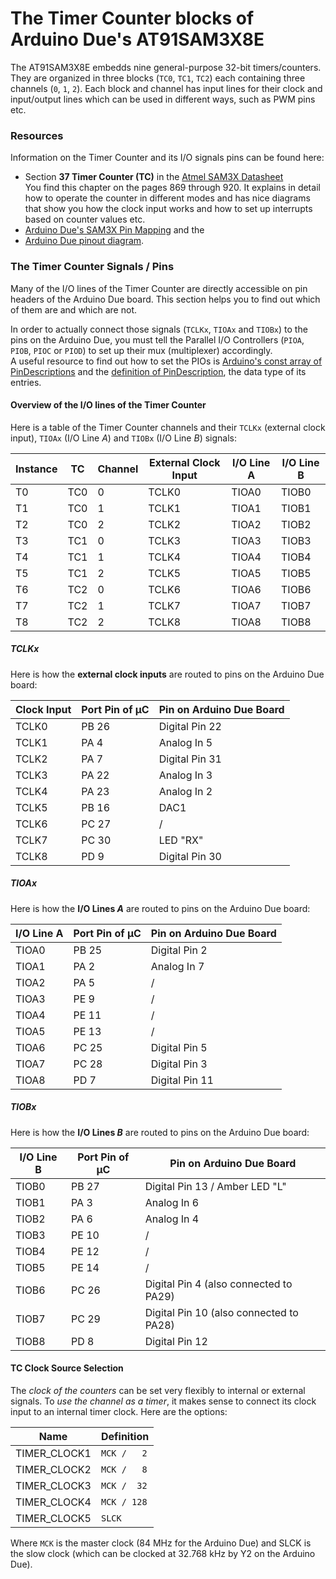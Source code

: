 # The Timer Counter blocks of Arduino Due's AT91SAM3X8E

The AT91SAM3X8E embedds nine general-purpose 32-bit timers/counters. They are organized in three blocks (`TC0`, `TC1`, `TC2`) each containing three channels (`0`, `1`, `2`).
Each block and channel has input lines for their clock and input/output lines which can be used in different ways, such as PWM pins etc.


### Resources

Information on the Timer Counter and its I/O signals pins can be found here:

* Section **37 Timer Counter (TC)** in the [Atmel SAM3X Datasheet][]  
  You find this chapter on the pages 869 through 920. It explains in detail how to operate the counter in different modes and has nice diagrams that show you how the clock input works and how to set up interrupts based on counter values etc.
* [Arduino Due's SAM3X Pin Mapping][] and the 
* [Arduino Due pinout diagram][].

### The Timer Counter Signals / Pins

Many of the I/O lines of the Timer Counter are directly accessible on pin headers of the Arduino Due board. This section helps you to find out which of them are and which are not.

In order to actually connect those signals (`TCLKx`, `TIOAx` and `TIOBx`) to the pins on the Arduino Due, you must tell the Parallel I/O Controllers (`PIOA`, `PIOB`, `PIOC` or `PIOD`) to set up their mux (multiplexer) accordingly.<br />
A useful resource to find out how to set the PIOs is
[Arduino's const array of PinDescriptions](https://github.com/arduino/Arduino/blob/ide-1.5.x/hardware/arduino/sam/variants/arduino_due_x/variant.cpp#L117) and the 
[definition of PinDescription](https://github.com/arduino/Arduino/blob/ide-1.5.x/hardware/arduino/sam/cores/arduino/Arduino.h#L166), the data type of its entries.

#### Overview of the I/O lines of the Timer Counter

Here is a table of the Timer Counter channels and their `TCLKx` (external clock input), `TIOAx` (I/O Line _A_) and `TIOBx` (I/O Line _B_) signals:

Instance | TC  | Channel| External Clock Input | I/O Line A | I/O Line B
---------|-----|--------|----------------------|------------|-----------
 T0      | TC0 |   0    |         TCLK0        |   TIOA0    |    TIOB0
 T1      | TC0 |   1    |         TCLK1        |   TIOA1    |    TIOB1
 T2      | TC0 |   2    |         TCLK2        |   TIOA2    |    TIOB2
 T3      | TC1 |   0    |         TCLK3        |   TIOA3    |    TIOB3
 T4      | TC1 |   1    |         TCLK4        |   TIOA4    |    TIOB4
 T5      | TC1 |   2    |         TCLK5        |   TIOA5    |    TIOB5
 T6      | TC2 |   0    |         TCLK6        |   TIOA6    |    TIOB6
 T7      | TC2 |   1    |         TCLK7        |   TIOA7    |    TIOB7
 T8      | TC2 |   2    |         TCLK8        |   TIOA8    |    TIOB8

##### TCLKx

Here is how the **external clock inputs** are routed to pins on the Arduino Due board:

Clock Input | Port Pin of µC | Pin on Arduino Due Board
------------|------------|-----------------------------
TCLK0       |    PB 26   |   Digital Pin 22
TCLK1       |    PA  4   |      Analog In 5
TCLK2       |    PA  7   |   Digital Pin 31
TCLK3       |    PA 22   |      Analog In 3
TCLK4       |    PA 23   |      Analog In 2
TCLK5       |    PB 16   |             DAC1
TCLK6       |    PC 27   |        /
TCLK7       |    PC 30   |         LED "RX"
TCLK8       |    PD  9   |   Digital Pin 30

##### TIOAx

Here is how the **I/O Lines _A_** are routed to pins on the Arduino Due board:

I/O Line A | Port Pin of µC | Pin on Arduino Due Board
-----------|----------------|-----------------------------
TIOA0      |    PB 25       |   Digital Pin 2
TIOA1      |    PA  2       |     Analog In 7
TIOA2      |    PA  5       |   /
TIOA3      |    PE  9       |   /
TIOA4      |    PE 11       |   /
TIOA5      |    PE 13       |   /
TIOA6      |    PC 25       |   Digital Pin  5
TIOA7      |    PC 28       |   Digital Pin  3
TIOA8      |    PD  7       |   Digital Pin 11

##### TIOBx

Here is how the **I/O Lines _B_** are routed to pins on the Arduino Due board:

I/O Line B|Port Pin of µC| Pin on Arduino Due Board
----------|--------------|------------------------------------------
TIOB0     |     PB 27    |   Digital Pin 13 / Amber LED "L"
TIOB1     |     PA  3    |   Analog In 6
TIOB2     |     PA  6    |   Analog In 4
TIOB3     |     PE 10    |   /
TIOB4     |     PE 12    |   /
TIOB5     |     PE 14    |   /
TIOB6     |     PC 26    |   Digital Pin  4 (also connected to PA29)
TIOB7     |     PC 29    |   Digital Pin 10 (also connected to PA28)
TIOB8     |     PD  8    |   Digital Pin 12

#### TC Clock Source Selection

The *clock of the counters* can be set very flexibly to internal or external signals. To *use the channel as a timer*, it makes sense to connect its clock input to an internal timer clock. Here are the options:

Name         | Definition
-------------|-----------
TIMER_CLOCK1 | `MCK /   2`
TIMER_CLOCK2 | `MCK /   8`
TIMER_CLOCK3 | `MCK /  32`
TIMER_CLOCK4 | `MCK / 128`
TIMER_CLOCK5 | `SLCK`


Where `MCK` is the master clock (84 MHz for the Arduino Due) and SLCK is the slow clock (which can be clocked at 32.768 kHz by Y2 on the Arduino Due).

[Atmel SAM3X Datasheet]: http://www.atmel.com/Images/Atmel-11057-32-bit-Cortex-M3-Microcontroller-SAM3X-SAM3A_Datasheet.pdf
[Arduino Due's SAM3X Pin Mapping]: http://arduino.cc/en/Hacking/PinMappingSAM3X
[Arduino Due pinout diagram]: http://www.robgray.com/temp/Due-pinout.pdf
